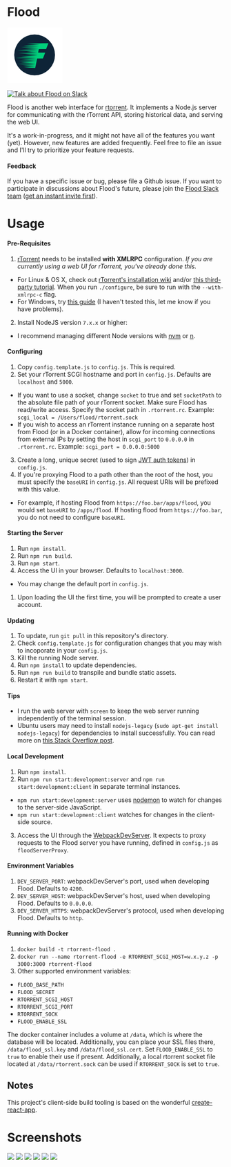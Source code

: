 # Flood

![Flood logo](server/assets/mstile-70x70.png)

[![Talk about Flood on Slack](https://join-flood-talk.herokuapp.com/badge.svg)](https://join-flood-talk.herokuapp.com/)

Flood is another web interface for [rtorrent](https://github.com/rakshasa/rtorrent). It implements a Node.js server for communicating with the rTorrent API, storing historical data, and serving the web UI.

It's a work-in-progress, and it might not have all of the features you want (yet). However, new features are added frequently. Feel free to file an issue and I'll try to prioritize your feature requests.

#### Feedback
If you have a specific issue or bug, please file a Github issue. If you want to participate in discussions about Flood's future, please join the [Flood Slack team](https://flood-talk.slack.com) ([get an instant invite first](https://join-flood-talk.herokuapp.com/)).

# Usage
#### Pre-Requisites
1. [rTorrent](https://github.com/rakshasa/rtorrent) needs to be installed __with XMLRPC__ configuration. _If you are currently using a web UI for rTorrent, you've already done this._
  * For Linux & OS X, check out [rTorrent's installation wiki](https://github.com/rakshasa/rtorrent/wiki/Installing#compilation-help) and/or [this third-party tutorial](https://jes.sc/kb/rTorrent+ruTorrent-Seedbox-Guide.php#Install-Dependencies). When you run `./configure`, be sure to run with the `--with-xmlrpc-c` flag.
  * For Windows, try [this guide](https://rtwi.jmk.hu/wiki/rTorrentOnWindows) (I haven't tested this, let me know if you have problems).
2. Install NodeJS version `7.x.x` or higher:
  * I recommend managing different Node versions with [nvm](https://github.com/creationix/nvm) or [n](https://github.com/tj/n).

#### Configuring
1. Copy `config.template.js` to `config.js`. This is required.
2. Set your rTorrent SCGI hostname and port in `config.js`. Defaults are `localhost` and `5000`.
  * If you want to use a socket, change `socket` to true and set `socketPath` to the absolute file path of your rTorrent socket. Make sure Flood has read/write access. Specify the socket path in `.rtorrent.rc`. Example: `scgi_local = /Users/flood/rtorrent.sock`
  * If you wish to access an rTorrent instance running on a separate host from Flood (or in a Docker container), allow for incoming connections from external IPs by setting the host in `scgi_port` to `0.0.0.0` in `.rtorrent.rc`. Example: `scgi_port = 0.0.0.0:5000`
3. Create a long, unique secret (used to sign [JWT auth tokens](https://github.com/auth0/node-jsonwebtoken)) in `config.js`.
4. If you're proxying Flood to a path other than the root of the host, you must specify the `baseURI` in `config.js`. All request URIs will be prefixed with this value.
  * For example, if hosting Flood from `https://foo.bar/apps/flood`, you would set `baseURI` to `/apps/flood`. If hosting flood from `https://foo.bar`, you do not need to configure `baseURI`.

#### Starting the Server
1. Run `npm install`.
1. Run `npm run build`.
1. Run `npm start`.
1. Access the UI in your browser. Defaults to `localhost:3000`.
  * You may change the default port in `config.js`.
1. Upon loading the UI the first time, you will be prompted to create a user account.

#### Updating
1. To update, run `git pull` in this repository's directory.
1. Check `config.template.js` for configuration changes that you may wish to incoporate in your `config.js`.
1. Kill the running Node server.
1. Run `npm install` to update dependencies.
1. Run `npm run build` to transpile and bundle static assets.
1. Restart it with `npm start`.

#### Tips
* I run the web server with `screen` to keep the web server running independently of the terminal session.
* Ubuntu users may need to install `nodejs-legacy` (`sudo apt-get install nodejs-legacy`) for dependencies to install successfully. You can read more on [this Stack Overflow post](http://stackoverflow.com/questions/21168141/cannot-install-packages-using-node-package-manager-in-ubuntu).

#### Local Development
1. Run `npm install`.
2. Run `npm run start:development:server` and `npm run start:development:client` in separate terminal instances.
  * `npm run start:development:server` uses [nodemon](https://github.com/remy/nodemon) to watch for changes to the server-side JavaScript.
  * `npm run start:development:client` watches for changes in the client-side source.
3. Access the UI through the [WebpackDevServer](https://webpack.js.org/configuration/dev-server/). It expects to proxy requests to the Flood server you have running, defined in `config.js` as `floodServerProxy`.

#### Environment Variables

1. `DEV_SERVER_PORT`: webpackDevServer's port, used when developing Flood. Defaults to `4200`.
1. `DEV_SERVER_HOST`: webpackDevServer's host, used when developing Flood. Defaults to `0.0.0.0`.
1. `DEV_SERVER_HTTPS`: webpackDevServer's protocol, used when developing Flood. Defaults to `http`.

#### Running with Docker
1. `docker build -t rtorrent-flood .`
2. `docker run --name rtorrent-flood -e RTORRENT_SCGI_HOST=w.x.y.z -p 3000:3000 rtorrent-flood`
3. Other supported environment variables:
  * `FLOOD_BASE_PATH`
  * `FLOOD_SECRET`
  * `RTORRENT_SCGI_HOST`
  * `RTORRENT_SCGI_PORT`
  * `RTORRENT_SOCK`
  * `FLOOD_ENABLE_SSL`

The docker container includes a volume at `/data`, which is where the database will be located.  Additionally, you can place your SSL files there, `/data/flood_ssl.key` and `/data/flood_ssl.cert`. Set `FLOOD_ENABLE_SSL` to `true` to enable their use if present. Additionally, a local rtorrent socket file located at `/data/rtorrent.sock` can be used if `RTORRENT_SOCK` is set to `true`.

## Notes

This project's client-side build tooling is based on the wonderful [create-react-app](https://github.com/facebookincubator/create-react-app).

# Screenshots
![](https://s3.amazonaws.com/johnfurrow.com/share/flood-screenshots-a.png)
![](https://s3.amazonaws.com/johnfurrow.com/share/flood-screenshots-b.png)
![](https://s3.amazonaws.com/johnfurrow.com/share/flood-screenshots-c.png)
![](https://s3.amazonaws.com/johnfurrow.com/share/flood-screenshots-d.png)
![](https://s3.amazonaws.com/johnfurrow.com/share/flood-screenshots-e.png)
![](https://s3.amazonaws.com/johnfurrow.com/share/flood-screenshots-f.png)

